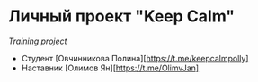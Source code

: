 # Личный проект "Keep Calm"
*Training project*

* Студент [Овчинникова Полина][https://t.me/keepcalmpolly]
* Наставник [Олимов Ян][https://t.me/OlimvJan]


